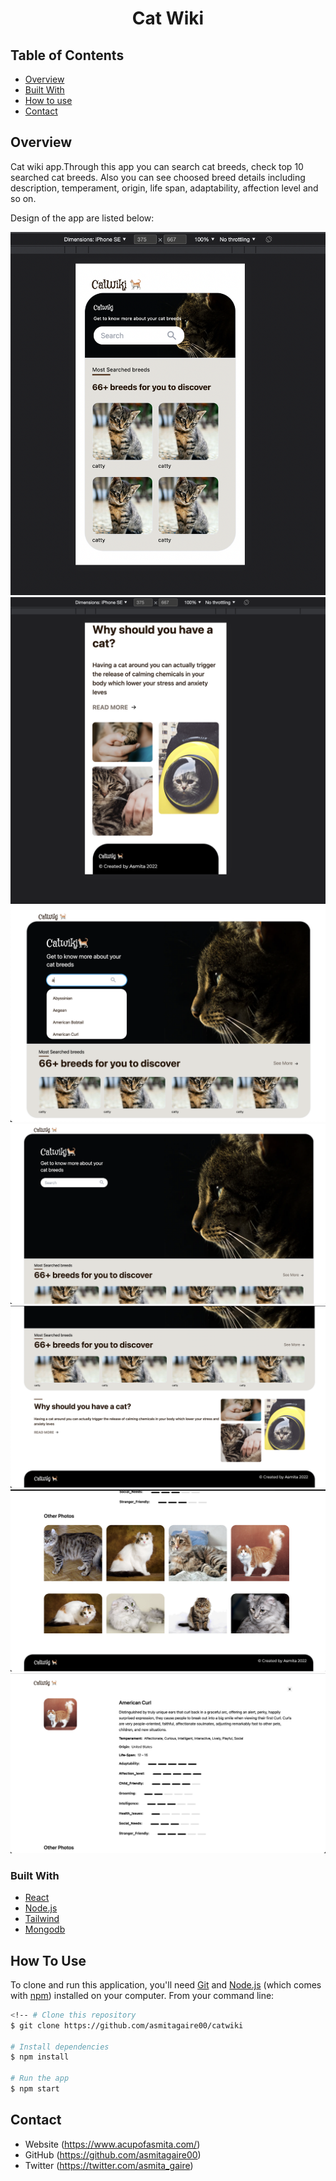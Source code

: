 <h1 align="center">Cat Wiki</h1>

## Table of Contents

- [Overview](#overview)
- [Built With](#built-with)
- [How to use](#how-to-use)
- [Contact](#contact)

## Overview

Cat wiki app.Through this app you can search cat breeds, check top 10 searched cat breeds.
Also you can see choosed breed details including description, temperament, origin, life span, adaptability, affection level and so on.

Design of the app are listed below:

![](client/public/assets/Screen%20Shot2.png)
![](client/public/assets/Screen%20Shot3.png)
![](client/public/assets/Screen%20Shot4.png)
![](client/public/assets/Screen%20Shot1%20.png)
![](client/public/assets/Screen%20Shot5.png)
![](client/public/assets/Screen%20Shot6.png)
![](client/public/assets/Screen%20Shot7.png)

### Built With

- [React](https://reactjs.org/)
- [Node.js](https://nodejs.org/en/docs/)
- [Tailwind](https://tailwindcss.com/)
- [Mongodb](https://www.mongodb.com/)

## How To Use

To clone and run this application, you'll need [Git](https://git-scm.com) and [Node.js](https://nodejs.org/en/download/) (which comes with [npm](http://npmjs.com)) installed on your computer. From your command line:

```bash -->
<!-- # Clone this repository
$ git clone https://github.com/asmitagaire00/catwiki

# Install dependencies
$ npm install

# Run the app
$ npm start
```

## Contact

- Website (https://www.acupofasmita.com/)
- GitHub (https://github.com/asmitagaire00)
- Twitter (https://twitter.com/asmita_gaire)
